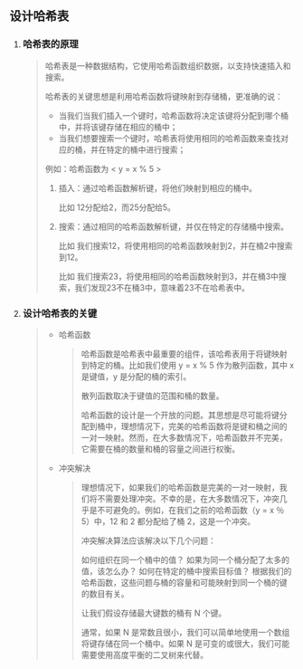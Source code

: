 ## 设计哈希表

1. ### 哈希表的原理

   > 哈希表是一种数据结构，它使用哈希函数组织数据，以支持快速插入和搜索。
   >
   > 哈希表的关键思想是利用哈希函数将键映射到存储桶，更准确的说：
   >
   > * 当我们当我们插入一个键时，哈希函数将决定该键将分配到哪个桶中，并将该键存储在相应的桶中；
   > * 当我们想要搜索一个键时，哈希表将使用相同的哈希函数来查找对应的桶，并在特定的桶中进行搜索；
   >
   > 例如：哈希函数为 < y = x % 5 >
   >
   > 1. 插入：通过哈希函数解析键，将他们映射到相应的桶中。
   >
   >    比如 12分配给2，而25分配给5。
   >
   > 2. 搜索：通过相同的哈希函数解析键，并仅在特定的存储桶中搜索。
   >
   >    比如 我们搜索12，将使用相同的哈希函数映射到2，并在桶2中搜索到12。
   >
   >    比如 我们搜索23，将使用相同的哈希函数映射到3，并在桶3中搜索，我们发现23不在桶3中，意味着23不在哈希表中。

2. ### 设计哈希表的关键

   > * 哈希函数
   >
   >   > 哈希函数是哈希表中最重要的组件，该哈希表用于将键映射到特定的桶。比如我们使用 y = x % 5 作为散列函数，其中 x 是键值，y 是分配的桶的索引。
   >   >
   >   > 散列函数取决于键值的范围和桶的数量。
   >   >
   >   > 哈希函数的设计是一个开放的问题。其思想是尽可能将键分配到桶中，理想情况下，完美的哈希函数将是键和桶之间的一对一映射。然而，在大多数情况下，哈希函数并不完美，它需要在桶的数量和桶的容量之间进行权衡。
   >   >
   >
   > * 冲突解决
   >
   >   > 理想情况下，如果我们的哈希函数是完美的一对一映射，我们将不需要处理冲突。不幸的是，在大多数情况下，冲突几乎是不可避免的。例如，在我们之前的哈希函数（y  =  x ％ 5）中，12 和 2 都分配给了桶 2，这是一个冲突。
   >   >
   >   > 冲突解决算法应该解决以下几个问题：
   >   >
   >   > 如何组织在同一个桶中的值？
   >   > 如果为同一个桶分配了太多的值，该怎么办？
   >   > 如何在特定的桶中搜索目标值？
   >   > 根据我们的哈希函数，这些问题与桶的容量和可能映射到同一个桶的键的数目有关。
   >   >
   >   > 让我们假设存储最大键数的桶有 N 个键。
   >   >
   >   > 通常，如果 N 是常数且很小，我们可以简单地使用一个数组将键存储在同一个桶中。如果 N 是可变的或很大，我们可能需要使用高度平衡的二叉树来代替。
   >   >


